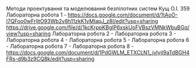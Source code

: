 Методи проектування та моделювання безпілотних систем
Кущ О.І. 359
Лабораторна робота 1 - https://docs.google.com/document/d/1tAoO-I7QFoo0wFrljtO93Wb2v8h11zkK1vMIapJ_z8I/edit?usp=sharing
                       https://drive.google.com/file/d/1kcKrppKBgIP6xskUoFVBszVMNkWbuBGq/view?usp=sharing
Лабораторна робота 2 -
Лабораторна робота 3 -
Лабораторна робота 4 -
Лабораторна робота 5 -
Лабораторна робота 6 -
Лабораторна робота 7 -
Лабораторна робота 8 - https://docs.google.com/document/d/1PdGWLM_ETXCLN1_jvlyjI9aTdBGH4FRs-d9b3z9CQ8k/edit?usp=sharing
